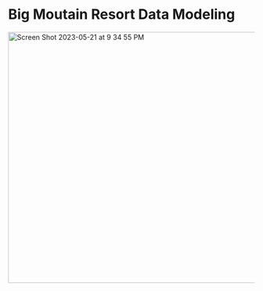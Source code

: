 # Big Moutain Resort Data Modeling

<img width="512" alt="Screen Shot 2023-05-21 at 9 34 55 PM" src="https://github.com/carriexu111/Big_Moutain/assets/115129335/48707cf7-83fe-41e5-ab3e-3f56b61a97b6">
